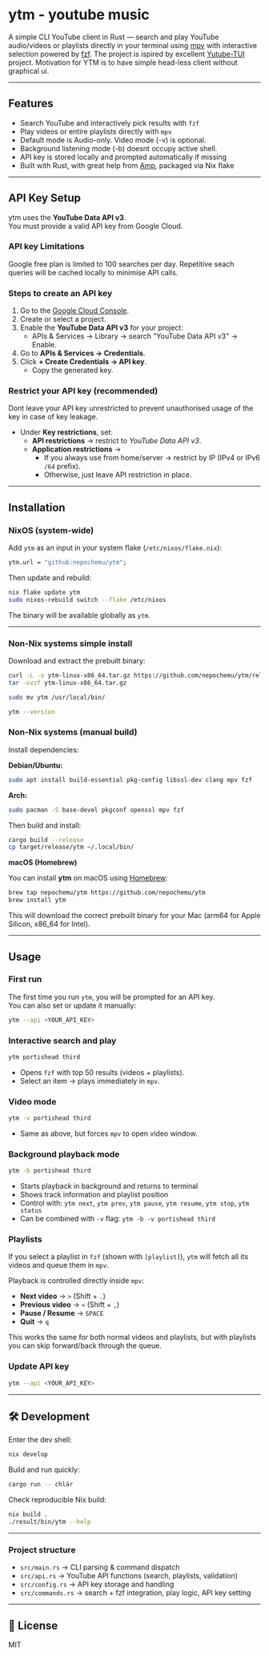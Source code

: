 # ytm - youtube music

A simple CLI YouTube client in Rust — search and play YouTube audio/videos or playlists directly in your terminal using [mpv](https://mpv.io/) with interactive selection powered by [fzf](https://github.com/junegunn/fzf). The project is ispired by excellent [Yutube-TUI](https://github.com/Siriusmart/youtube-tui) project. Motivation for YTM is to have simple head-less client without graphical ui.

---

## Features

- Search YouTube and interactively pick results with `fzf`
- Play videos or entire playlists directly with `mpv`
- Default mode is Audio-only. Video mode (-v) is optional.
- Background listening mode (-b) doesnt occupy active shell.
- API key is stored locally and prompted automatically if missing
- Built with Rust, with great help from [Amp](https://github.com/ampcode-com), packaged via Nix flake

---

## API Key Setup

ytm uses the **YouTube Data API v3**.  
You must provide a valid API key from Google Cloud. 

### API key Limitations
Google free plan is limited to 100 searches per day. Repetitive seach queries will be cached locally to minimise API calls.


### Steps to create an API key

1. Go to the [Google Cloud Console](https://console.cloud.google.com/).  
2. Create or select a project.  
3. Enable the **YouTube Data API v3** for your project:
   - APIs & Services → Library → search "YouTube Data API v3" → Enable.
4. Go to **APIs & Services → Credentials**.  
5. Click **+ Create Credentials → API key**.  
   - Copy the generated key.

### Restrict your API key (recommended)
Dont leave your API key unrestricted to prevent unauthorised usage of the key in case of key leakage.

- Under **Key restrictions**, set:
  - **API restrictions** → restrict to *YouTube Data API v3*.  
  - **Application restrictions** →  
    - If you always use from home/server → restrict by IP (IPv4 or IPv6 `/64` prefix).  
    - Otherwise, just leave API restriction in place.




---

## Installation

### NixOS (system-wide)

Add `ytm` as an input in your system flake (`/etc/nixos/flake.nix`):

```nix
ytm.url = "github:nepochemu/ytm";
```

Then update and rebuild:

```bash
nix flake update ytm
sudo nixos-rebuild switch --flake /etc/nixos
```

The binary will be available globally as `ytm`.

---

### Non-Nix systems simple install

Download and extract the prebuilt binary:

```bash
curl -L -o ytm-linux-x86_64.tar.gz https://github.com/nepochemu/ytm/releases/download/v0.2.7/ytm-linux-x86_64.tar.gz
tar -xvzf ytm-linux-x86_64.tar.gz

sudo mv ytm /usr/local/bin/

ytm --version
```


### Non-Nix systems (manual build)

Install dependencies:

**Debian/Ubuntu:**

```bash
sudo apt install build-essential pkg-config libssl-dev clang mpv fzf
```

**Arch:**

```bash
sudo pacman -S base-devel pkgconf openssl mpv fzf
```

Then build and install:

```bash
cargo build --release
cp target/release/ytm ~/.local/bin/
```


**macOS (Homebrew)**

You can install **ytm** on macOS using [Homebrew](https://brew.sh/):

```bash
brew tap nepochemu/ytm https://github.com/nepochemu/ytm
brew install ytm
```

This will download the correct prebuilt binary for your Mac (arm64 for Apple Silicon, x86_64 for Intel).


---

## Usage


### First run

The first time you run `ytm`, you will be prompted for an API key.  
You can also set or update it manually:

```bash
ytm --api <YOUR_API_KEY>
```

### Interactive search and play

```bash
ytm portishead third
```

- Opens `fzf` with top 50 results (videos + playlists).
- Select an item → plays immediately in `mpv`.

### Video mode

```bash
ytm -v portishead third
```

- Same as above, but forces `mpv` to open video window.

### Background playback mode

```bash
ytm -b portishead third
```

- Starts playback in background and returns to terminal
- Shows track information and playlist position  
- Control with: `ytm next`, `ytm prev`, `ytm pause`, `ytm resume`, `ytm stop`, `ytm status`
- Can be combined with `-v` flag: `ytm -b -v portishead third`

### Playlists

If you select a playlist in `fzf` (shown with `[playlist]`), `ytm` will fetch all its videos and queue them in `mpv`.

Playback is controlled directly inside `mpv`:

- **Next video** → `>` (Shift + `.`)  
- **Previous video** → `<` (Shift + `,`)  
- **Pause / Resume** → `SPACE`  
- **Quit** → `q`

This works the same for both normal videos and playlists, but with playlists you can skip forward/back through the queue.



### Update API key

```bash
ytm --api <YOUR_API_KEY>
```

---

## 🛠 Development

Enter the dev shell:

```bash
nix develop
```

Build and run quickly:

```bash
cargo run -- chlär
```

Check reproducible Nix build:

```bash
nix build .
./result/bin/ytm --help
```

---

### Project structure

- `src/main.rs` → CLI parsing & command dispatch
- `src/api.rs` → YouTube API functions (search, playlists, validation)
- `src/config.rs` → API key storage and handling
- `src/commands.rs` → search + fzf integration, play logic, API key setting

---

## 📜 License

MIT
